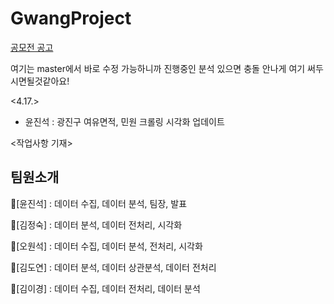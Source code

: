 # GwangProject
[공모전 공고](https://gwangjin.go.kr/portal/bbs/B0000003/view.do?nttId=6034623&menuNo=200192)
    
여기는 master에서 바로 수정 가능하니까 진행중인 분석 있으면 충돌 안나게 여기 써두시면될것같아요!

<4.17.>
- 윤진석 : 광진구 여유면적, 민원 크롤링 시각화 업데이트



<작업사항 기재>

## 팀원소개
:snail:[윤진석] : 데이터 수집, 데이터 분석, 팀장, 발표

:dromedary_camel:[김정숙] : 데이터 분석, 데이터 전처리, 시각화

:blowfish:[오원석] : 데이터 수집, 데이터 분석, 전처리, 시각화

:tiger:[김도연] : 데이터 분석, 데이터 상관분석, 데이터 전처리

:hamster:[김이경] : 데이터 수집, 데이터 전처리, 데이터 분석

